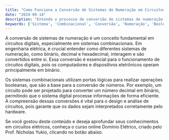 ```yaml
---
title: "Como Funciona a Conversão de Sistemas de Numeração em Circuitos Digitais?"
date: "2024-09-14"
description: "Entenda o processo de conversão de sistemas de numeração em circuitos digitais e sua importância em sistemas combinacionais."
keywords: ['Sistema', 'Combinacional', 'Conversão', 'Numeração', 'Booleana']
---
```


A conversão de sistemas de numeração é um conceito fundamental em circuitos digitais, especialmente em sistemas combinacionais. Em engenharia elétrica, é crucial entender como diferentes sistemas de numeração, como binário, decimal e hexadecimal, interagem e são convertidos entre si. Essa conversão é essencial para o funcionamento de circuitos digitais, pois os computadores e dispositivos eletrônicos operam principalmente em binário.

Os sistemas combinacionais utilizam portas lógicas para realizar operações booleanas, que são a base para a conversão de números. Por exemplo, um circuito pode ser projetado para converter um número decimal em binário, permitindo que o sistema digital processe informações de forma eficiente. A compreensão dessas conversões é vital para o design e análise de circuitos, pois garante que os dados sejam interpretados corretamente pelo hardware.

Se você gostou deste conteúdo e deseja aprofundar seus conhecimentos em circuitos elétricos, conheça o curso online Domínio Elétrico, criado pelo Prof. Nicholas Yukio, clicando no botão abaixo.